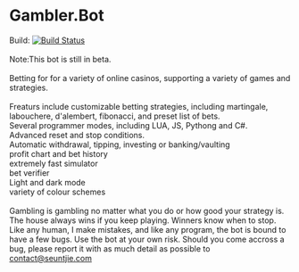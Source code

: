 Gambler.Bot
=======

Build: [![Build Status](https://eugenebotma.visualstudio.com/seuntjie900/_apis/build/status%2FSeuntjie900.Gambler.Bot?repoName=Seuntjie900%2FGambler.Bot&branchName=master&jobName=BuildJob)](https://eugenebotma.visualstudio.com/seuntjie900/_build/latest?definitionId=6&repoName=Seuntjie900%2FGambler.Bot&branchName=master)<br/>
<br/>
Note:This bot is still in beta.<br/>
<br/>
Betting for for a variety of online casinos, supporting a variety of games and strategies.<br/>
<br/>
Freaturs include customizable betting strategies, including martingale, labouchere, d'alembert, fibonacci, and preset list of bets.<br/>
Several programmer modes, including LUA, JS, Pythong and C#.<br/>
Advanced reset and stop conditions.<br/>
Automatic withdrawal, tipping, investing or banking/vaulting<br/>
profit chart and bet history<br/>
extremely fast simulator<br/>
bet verifier<br/>
Light and dark mode<br/>
variety of colour schemes
<br/>
<br/>
Gambling is gambling no matter what you do or how good your strategy is. The house always wins if you keep playing. Winners know when to stop.<br/>
Like any human, I make mistakes, and like any program, the bot is bound to have a few bugs. Use the bot at your own risk. Should you come accross a bug, please report it with as much detail as possible to contact@seuntjie.com
